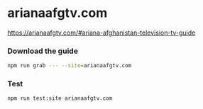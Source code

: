 # arianaafgtv.com

https://arianaafgtv.com/#ariana-afghanistan-television-tv-guide

### Download the guide

```sh
npm run grab --- --site=arianaafgtv.com
```

### Test

```sh
npm run test:site arianaafgtv.com
```
